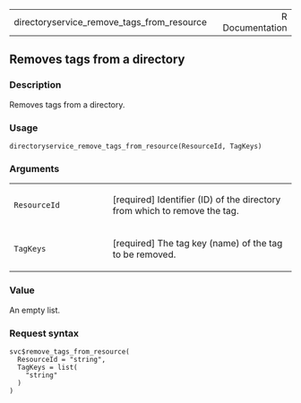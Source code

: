 <table style="width: 100%;">
<tbody>
<tr class="odd">
<td>directoryservice_remove_tags_from_resource</td>
<td style="text-align: right;">R Documentation</td>
</tr>
</tbody>
</table>

## Removes tags from a directory

### Description

Removes tags from a directory.

### Usage

    directoryservice_remove_tags_from_resource(ResourceId, TagKeys)

### Arguments

<table>
<colgroup>
<col style="width: 35%" />
<col style="width: 65%" />
</colgroup>
<tbody>
<tr class="odd">
<td><code
id="directoryservice_remove_tags_from_resource_:_ResourceId">ResourceId</code></td>
<td><p>[required] Identifier (ID) of the directory from which to remove
the tag.</p></td>
</tr>
<tr class="even">
<td><code
id="directoryservice_remove_tags_from_resource_:_TagKeys">TagKeys</code></td>
<td><p>[required] The tag key (name) of the tag to be removed.</p></td>
</tr>
</tbody>
</table>

### Value

An empty list.

### Request syntax

    svc$remove_tags_from_resource(
      ResourceId = "string",
      TagKeys = list(
        "string"
      )
    )
